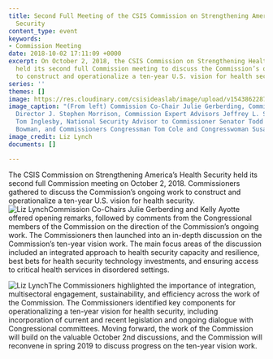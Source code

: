 ```yaml
---
title: Second Full Meeting of the CSIS Commission on Strengthening America’s Health
  Security
content_type: event
keywords:
- Commission Meeting
date: 2018-10-02 17:11:09 +0000
excerpt: On October 2, 2018, the CSIS Commission on Strengthening Health Security
  held its second full Commission meeting to discuss the Commission’s ongoing work
  to construct and operationalize a ten-year U.S. vision for health security.
series: ''
themes: []
image: https://res.cloudinary.com/csisideaslab/image/upload/v1543862287/health-commission/Event-Commission_Launch_copy.jpg
image_caption: "(From left) Commission Co-Chair Julie Gerberding, Commission Secretariat
  Director J. Stephen Morrison, Commission Expert Advisors Jeffrey L. Sturchio and
  Tom Inglesby, National Security Advisor to Commissioner Senator Todd Young Brad
  Bowman, and Commissioners Congressman Tom Cole and Congresswoman Susan Brooks"
image_credit: Liz Lynch
documents: []

---
```

The CSIS Commission on Strengthening America’s Health Security held its second full Commission meeting on October 2, 2018. Commissioners gathered to discuss the Commission’s ongoing work to construct and operationalize a ten-year U.S. vision for health security.  
![Liz Lynch](https://res.cloudinary.com/csisideaslab/image/upload/v1543862287/health-commission/Oct._2_Commission_meeting_body_photo_1.jpg "Commissioners Congressman Tom Cole and Congresswoman Susan Brooks at the October 2, 2018 Commission meeting")Commission Co-Chairs Julie Gerberding and Kelly Ayotte offered opening remarks, followed by comments from the Congressional members of the Commission on the direction of the Commission’s ongoing work. The Commissioners then launched into an in-depth discussion on the Commission’s ten-year vision work. The main focus areas of the discussion included an integrated approach to health security capacity and resilience, best bets for health security technology investments, and ensuring access to critical health services in disordered settings.

![Liz Lynch](https://res.cloudinary.com/csisideaslab/image/upload/v1543862290/health-commission/Oct._2_Commission_meeting_body_photo_2.jpg "Commissioners Senator Todd Young, Senator Patty Murray, and Congressman Tom Cole at the October 2, 2018 Commission meeting")The Commissioners highlighted the importance of integration, multisectoral engagement, sustainability, and efficiency across the work of the Commission. The Commissioners identified key components for operationalizing a ten-year vision for health security, including incorporation of current and recent legislation and ongoing dialogue with Congressional committees. Moving forward, the work of the Commission will build on the valuable October 2nd discussions, and the Commission will reconvene in spring 2019 to discuss progress on the ten-year vision work.